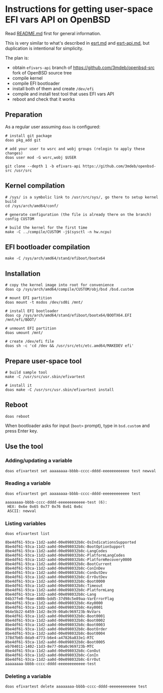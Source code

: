 # Instructions for getting user-space EFI vars API on OpenBSD

Read [README.md](./README.md) first for general information.

This is very similar to what's described in [esrt.md](./esrt.md) and
[esrt-api.md](./esrt-api.md), but duplication is intentional for simplicity.

The plan is:
 * obtain `efivars-api` branch of https://github.com/3mdeb/openbsd-src fork of
   OpenBSD source tree
 * compile kernel
 * compile EFI bootloader
 * install both of them and create `/dev/efi`
 * compile and install test tool that uses EFI vars API
 * reboot and check that it works

## Preparation

As a regular user assuming `doas` is configured:

```
# install git package
doas pkg_add git

# add your user to wsrc and wobj groups (relogin to apply these changes)
doas user mod -G wsrc,wobj $USER

git clone --depth 1 -b efivars-api https://github.com/3mdeb/openbsd-src /usr/src
```

## Kernel compilation

```
# /sys/ is a symbolic link to /usr/src/sys/, go there to setup kernel build
cd /sys/arch/amd64/conf/

# generate configuration (the file is already there on the branch)
config CUSTOM

# build the kernel for the first time
make -C ../compile/CUSTOM -j$(sysctl -n hw.ncpu)
```

## EFI bootloader compilation

```
make -C /sys/arch/amd64/stand/efiboot/bootx64
```

## Installation

```
# copy the kernel image into root for convenience
doas cp /sys/arch/amd64/compile/CUSTOM/obj/bsd /bsd.custom

# mount EFI partition
doas mount -t msdos /dev/sd0i /mnt/

# install EFI bootloader
doas cp /sys/arch/amd64/stand/efiboot/bootx64/BOOTX64.EFI /mnt/efi/BOOT/

# unmount EFI partition
doas umount /mnt/

# create /dev/efi file
doas sh -c 'cd /dev && /usr/src/etc/etc.amd64/MAKEDEV efi'
```

## Prepare user-space tool

```
# build sample tool
make -C /usr/src/usr.sbin/efivartest

# install it
doas make -C /usr/src/usr.sbin/efivartest install
```

## Reboot

```
doas reboot
```

When bootloader asks for input (`boot>` prompt), type in `bsd.custom` and press
Enter key.

## Use the tool

### Adding/updating a variable

```
doas efivartest set aaaaaaaa-bbbb-cccc-dddd-eeeeeeeeeeee test newval
```

### Reading a variable

```
doas efivartest get aaaaaaaa-bbbb-cccc-dddd-eeeeeeeeeeee test
```

```
aaaaaaaa-bbbb-cccc-dddd-eeeeeeeeeeee-test (6):
 HEX: 0x6e 0x65 0x77 0x76 0x61 0x6c
 ASCII: newval
```

### Listing variables

```
doas efivartest list
```

```
8be4df61-93ca-11d2-aa0d-00e098032b8c-OsIndicationsSupported
8be4df61-93ca-11d2-aa0d-00e098032b8c-BootOptionSupport
8be4df61-93ca-11d2-aa0d-00e098032b8c-LangCodes
8be4df61-93ca-11d2-aa0d-00e098032b8c-PlatformLangCodes
8be4df61-93ca-11d2-aa0d-00e098032b8c-PlatformRecovery0000
8be4df61-93ca-11d2-aa0d-00e098032b8c-BootCurrent
8be4df61-93ca-11d2-aa0d-00e098032b8c-ConInDev
8be4df61-93ca-11d2-aa0d-00e098032b8c-ConOutDev
8be4df61-93ca-11d2-aa0d-00e098032b8c-ErrOutDev
8be4df61-93ca-11d2-aa0d-00e098032b8c-Boot0000
8be4df61-93ca-11d2-aa0d-00e098032b8c-Timeout
8be4df61-93ca-11d2-aa0d-00e098032b8c-PlatformLang
8be4df61-93ca-11d2-aa0d-00e098032b8c-Lang
04b37fe8-f6ae-480b-bdd5-37d98c5e89aa-VarErrorFlag
8be4df61-93ca-11d2-aa0d-00e098032b8c-Key0000
8be4df61-93ca-11d2-aa0d-00e098032b8c-Key0001
964e5b22-6459-11d2-8e39-00a0c969723b-NvVars
8be4df61-93ca-11d2-aa0d-00e098032b8c-Boot0001
8be4df61-93ca-11d2-aa0d-00e098032b8c-Boot0002
8be4df61-93ca-11d2-aa0d-00e098032b8c-Boot0003
8be4df61-93ca-11d2-aa0d-00e098032b8c-BootOrder
8be4df61-93ca-11d2-aa0d-00e098032b8c-Boot0004
378d7b65-8da9-4773-b6e4-a47826a833e1-RTC
8be4df61-93ca-11d2-aa0d-00e098032b8c-Boot0005
eb704011-1402-11d3-8e77-00a0c969723b-MTC
8be4df61-93ca-11d2-aa0d-00e098032b8c-ConOut
8be4df61-93ca-11d2-aa0d-00e098032b8c-ConIn
8be4df61-93ca-11d2-aa0d-00e098032b8c-ErrOut
aaaaaaaa-bbbb-cccc-dddd-eeeeeeeeeeee-test
```

### Deleting a variable

```
doas efivartest delete aaaaaaaa-bbbb-cccc-dddd-eeeeeeeeeeee test
```
